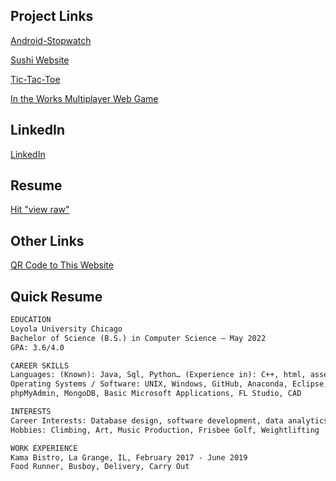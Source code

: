 ## Project Links

[Android-Stopwatch](https://github.com/duncanrout/Android-Stopwatch) 

[Sushi Website](https://github.com/duncanrout/Sushi-Database-Website) 

[Tic-Tac-Toe](https://github.com/duncanrout/Tic-Tac-Toe)

[In the Works Multiplayer Web Game](https://github.com/duncanrout/Node-Game)


## LinkedIn

[LinkedIn](https://www.linkedin.com/in/duncan-rout-63390019b)


## Resume
[Hit "view raw"](https://github.com/duncanrout/Resume/blob/master/RoutResume.docx)

## Other Links
[QR Code to This Website](/githubQR.png)


## Quick Resume

```markdown
EDUCATION
Loyola University Chicago
Bachelor of Science (B.S.) in Computer Science – May 2022
GPA: 3.6/4.0

CAREER SKILLS
Languages: (Known): Java, Sql, Python… (Experience in): C++, html, assembly, JavaScript
Operating Systems / Software: UNIX, Windows, GitHub, Anaconda, Eclipse, XAMPP, 
phpMyAdmin, MongoDB, Basic Microsoft Applications, FL Studio, CAD

INTERESTS
Career Interests: Database design, software development, data analytics, object-oriented programming, mathematics, videogame design
Hobbies: Climbing, Art, Music Production, Frisbee Golf, Weightlifting 

WORK EXPERIENCE
Kama Bistro, La Grange, IL, February 2017 - June 2019
Food Runner, Busboy, Delivery, Carry Out 
